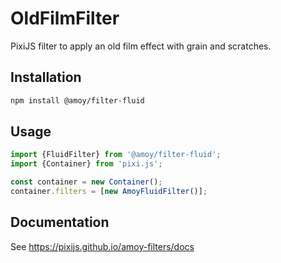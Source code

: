 # OldFilmFilter

PixiJS filter to apply an old film effect with grain and scratches.

## Installation

```bash
npm install @amoy/filter-fluid
```

## Usage

```js
import {FluidFilter} from '@amoy/filter-fluid';
import {Container} from 'pixi.js';

const container = new Container();
container.filters = [new AmoyFluidFilter()];
```

## Documentation

See https://pixijs.github.io/amoy-filters/docs
